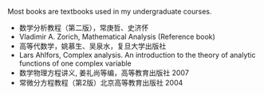 Most books are textbooks used in my undergraduate courses.

* 数学分析教程（第二版），常庚哲、史济怀
* Vladimir A. Zorich, Mathematical Analysis (Reference book)
* 高等代数学，姚慕生、吴泉水，复旦大学出版社
* Lars Ahlfors, Complex analysis. An introduction to the theory of analytic functions of one complex variable
* 数学物理方程讲义, 姜礼尚等编，高等教育出版社  2007 
* 常微分方程教程（第2版）北京高等教育出版社 2004

